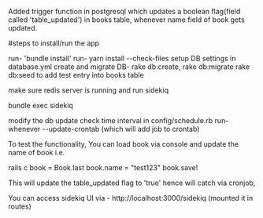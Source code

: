Added trigger function in postgresql which updates a boolean flag(field called 'table_updated') in books table,  whenever name field of book gets updated.

#steps to install/run the app

run- 'bundle install'
run- yarn install --check-files
setup DB settings in database.yml
create and migrate DB- rake db:create, rake db:migrate
rake db:seed to add test entry into books table

make sure redis server is running and run sidekiq

bundle exec sidekiq

modify the db update check time interval in config/schedule.rb
run- whenever --update-crontab (which will add job to crontab)

To test the functionality, You can load book via console and update the name of book
i.e. 

rails c
book = Book.last
book.name = "test123"
book.save!

This will update the table_updated flag to 'true' hence will catch via cronjob,

You can access sidekiq UI via - http://localhost:3000/sidekiq  (mounted it in routes)

